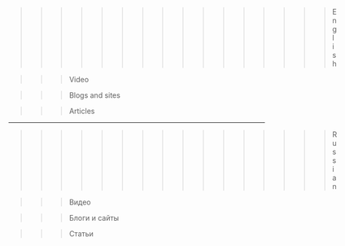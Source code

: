 >>>>>>>>>>>>>>>> English

>>> Video


>>> Blogs and sites


>>> Articles


-----------------------------------------------


>>>>>>>>>>>>>>>> Russian

>>> Видео


>>> Блоги и сайты


>>> Статьи


